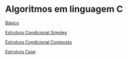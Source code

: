 # Algoritmos em linguagem C


[Básico](https://github.com/alessandrocarvalhobrazil/Algoritmos-em-C/tree/master/B%C3%A1sico)

[Estrutura Condicional Simples](https://github.com/alessandrocarvalhobrazil/Algoritmos-em-C/tree/master/Condicional%20Simples)

[Estrutura Condicional Composto](https://github.com/alessandrocarvalhobrazil/Algoritmos-em-C/tree/master/Condicional%20Composta)

[Estrutura Case](https://github.com/alessandrocarvalhobrazil/Algoritmos-em-C/tree/master/Estrutura%20Case)


